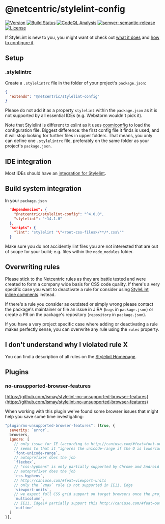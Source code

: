 # @netcentric/stylelint-config

[![Version](https://img.shields.io/npm/v/@netcentric/stylelint-config.svg)](https://npmjs.org/package/@netcentric/stylelint-config)
[![Build Status](https://github.com/netcentric/stylelint-config/workflows/CI/badge.svg?branch=main)](https://github.com/netcentric/stylelint-config/actions)
[![CodeQL Analysis](https://github.com/netcentric/stylelint-config/workflows/CodeQL/badge.svg?branch=main)](https://github.com/netcentric/stylelint-config/actions)
[![semver: semantic-release](https://img.shields.io/badge/semver-semantic--release-blue.svg)](https://github.com/semantic-release/semantic-release)
[![License](https://img.shields.io/badge/License-Apache%202.0-blue.svg)](https://opensource.org/licenses/Apache-2.0)

If StyleLint is new to you, you might want ot check out  [what it does](http://stylelint.io/) and [how to configure it](http://stylelint.io/user-guide/configuration/).

## Setup

### .stylelintrc

Create a `.stylelintrc` file in the folder of your project's `package.json`:

```json
{
  "extends": "@netcentric/stylelint-config"
}
```

Please do not add it as a property `stylelint` within the `package.json` as it is not supported by all essential IDEs (e.g. Webstorm wouldn't pick it).

Note that Stylelint is different to eslint as it uses [cosmiconfig](https://github.com/davidtheclark/cosmiconfig) to load the configuration file. Biggest difference: the first config file it finds is used, and it will stop looking for further files in upper folders. That means, you only can define one `.stylelintrc`  file, preferably on the same folder as your project's `package.json`.

## IDE integration

Most IDEs should have an [integration for Stylelint](https://github.com/stylelint/stylelint/blob/master/docs/user-guide/complementary-tools.md#editor-plugins).

## Build system integration

In your `package.json`

```json
  "dependencies": {
    "@netcentric/stylelint-config": "^4.0.0",
    "stylelint": "~14.1.0"
  },
  "scripts": {
    "lint": "stylelint "\"<root-css-files>/**/*.css\""
  }
```

Make sure you do not accidently lint files you are not interested that are out of scope for your build; e.g. files within the `node_modules` folder.

## Overwriting rules

Please stick to the Netcentric rules as they are battle tested and were created to form a company wide basis for CSS code quality. If there's a very specific case you want to deactivate a rule for consider using [StyleLint inline comments](http://stylelint.io/user-guide/configuration/#turning-rules-off-from-within-your-css) instead.

If there's a rule you consider as outdated or simply wrong please contact the package's maintainer or file an issue in JIRA (`bugs` in `package.json`) or create a PR on the package's repository (`repository` in `package.json`).

If you have a very project specific case where adding or deactivating a rule makes perfectly sense, you can overwrite any rule using the `rules` property.

## I don't understand why I violated rule X

You can find a description of all rules on the [Stylelint Homepage](http://stylelint.io/user-guide/rules/).

## Plugins

### no-unsupported-browser-features

[https://github.com/ismay/stylelint-no-unsupported-browser-features](https://github.com/ismay/stylelint-no-unsupported-browser-features)

When working with this plugin we've found some browser issues that might help you save some time investigating:

```javascript
"plugin/no-unsupported-browser-features": [true, {
  severity: `error`,
  browsers,
  ignore: [
    // only issue for IE (according to http://caniuse.com/#feat=font-unicode-range)
    // seems to that it "ignores the unicode-range if the U is lowercase e.g 'u+0061'"
    `font-unicode-range`,
    // autoprefixer does the job
    `flexbox`,
    // "css-hyphens" is only partially supported by Chrome and Android Browser 56
    // autoprefixer does the job
    `css-hyphens`,
    // http://caniuse.com/#feat=viewport-units
    // only the `vmax` rule is not supported in IE11, Edge
    `viewport-units`,
    // we expect full CSS grid support on target browsers once the project launches
    `multicolumn`,
    // IE11, Edge14 partially support this http://caniuse.com/#feat=outline
    `outline`
  ]
}],
```
